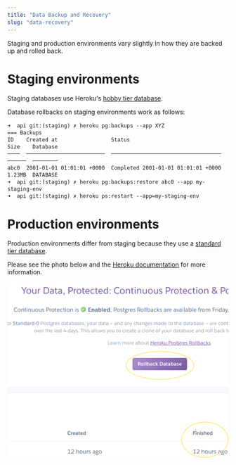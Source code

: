 ```yaml
---
title: "Data Backup and Recovery"
slug: "data-recovery"
---
```


Staging and production environments vary slightly in how they are backed up and rolled back.

# Staging environments

Staging databases use Heroku's [hobby tier database](https://devcenter.heroku.com/articles/heroku-postgres-plans#hobby-tier).

Database rollbacks on staging environments work as follows:

```
➜  api git:(staging) ✗ heroku pg:backups --app XYZ
=== Backups
ID    Created at                 Status                               Size    Database
────  ─────────────────────────  ───────────────────────────────────  ──────  ────────
abc0  2001-01-01 01:01:01 +0000  Completed 2001-01-01 01:01:01 +0000  1.23MB  DATABASE
➜  api git:(staging) ✗ heroku pg:backups:restore abc0 --app my-staging-env
➜  api git:(staging) ✗ heroku ps:restart --app=my-staging-env
```

# Production environments

Production environments differ from staging because they use a [standard tier database](https://devcenter.heroku.com/articles/heroku-postgres-plans#standard-tier).

Please see the photo below and the [Heroku documentation](https://devcenter.heroku.com/articles/heroku-postgres-rollback) for more information.

![rollback database button](_images/rollback_database_button.png)




